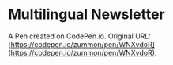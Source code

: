 # Multilingual Newsletter

A Pen created on CodePen.io. Original URL: [https://codepen.io/zummon/pen/WNXvdoR](https://codepen.io/zummon/pen/WNXvdoR).


